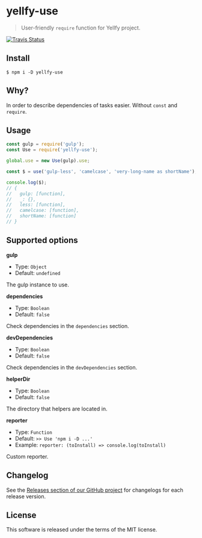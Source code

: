 # yellfy-use

> User-friendly `require` function for Yellfy project.

[![Travis Status](https://travis-ci.org/mrmlnc/yellfy-use.svg?branch=master)](https://travis-ci.org/mrmlnc/yellfy-use)

## Install

```shell
$ npm i -D yellfy-use
```

## Why?

In order to describe dependencies of tasks easier. Without `const` and `require`.

## Usage

```js
const gulp = require('gulp');
const Use = require('yellfy-use');

global.use = new Use(gulp).use;

const $ = use('gulp-less', 'camelcase', 'very-long-name as shortName');

console.log($);
// {
//   gulp: [function],
//   _: {},
//   less: [function],
//   camelcase: [function],
//   shortName: [function]
// }
```

## Supported options

**gulp**

  * Type: `Object`
  * Default: `undefined`

The gulp instance to use.

**dependencies**

  * Type: `Boolean`
  * Default: `false`

Check dependencies in the `dependencies` section.

**devDependencies**

  * Type: `Boolean`
  * Default: `false`

Check dependencies in the `devDependencies` section.

**helperDir**

  * Type: `Boolean`
  * Default: `false`

The directory that helpers are located in.

**reporter**

  * Type: `Function`
  * Default: `>> Use 'npm i -D ...'`
  * Example: `reporter: (toInstall) => console.log(toInstall)`

Custom reporter.

## Changelog

See the [Releases section of our GitHub project](https://github.com/mrmlnc/yellfy-use/releases) for changelogs for each release version.

## License

This software is released under the terms of the MIT license.
